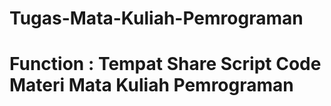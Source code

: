 # Tugas-Mata-Kuliah-Pemrograman
# Function  : Tempat Share Script Code Materi Mata Kuliah Pemrograman
